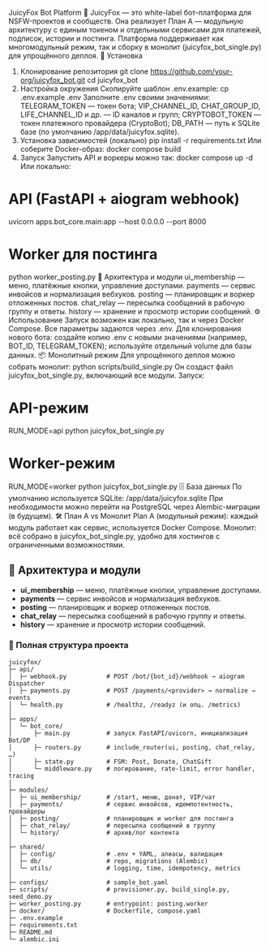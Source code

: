 JuicyFox Bot Platform 🦊
JuicyFox — это white-label бот-платформа для NSFW-проектов и сообществ.
Она реализует План A — модульную архитектуру с единым токеном и отдельными сервисами для платежей, подписок, истории и постинга.
Платформа поддерживает как многомодульный режим, так и сборку в монолит (juicyfox_bot_single.py) для упрощённого деплоя.
🚀 Установка
1. Клонирование репозитория
git clone https://github.com/your-org/juicyfox_bot.git
cd juicyfox_bot
2. Настройка окружения
Скопируйте шаблон .env.example:
cp .env.example .env
Заполните .env своими значениями:
TELEGRAM_TOKEN — токен бота;
VIP_CHANNEL_ID, CHAT_GROUP_ID, LIFE_CHANNEL_ID и др. — ID каналов и групп;
CRYPTOBOT_TOKEN — токен платежного провайдера (CryptoBot);
DB_PATH — путь к SQLite базе (по умолчанию /app/data/juicyfox.sqlite).
3. Установка зависимостей (локально)
pip install -r requirements.txt
Или соберите Docker-образ:
docker compose build
4. Запуск
Запустить API и воркеры можно так:
docker compose up -d
Или локально:
# API (FastAPI + aiogram webhook)
uvicorn apps.bot_core.main:app --host 0.0.0.0 --port 8000

# Worker для постинга
python worker_posting.py
🧩 Архитектура и модули
ui_membership — меню, платёжные кнопки, управление доступами.
payments — сервис инвойсов и нормализация вебхуков.
posting — планировщик и воркер отложенных постов.
chat_relay — пересылка сообщений в рабочую группу и ответы.
history — хранение и просмотр истории сообщений.
⚙️ Использование
Запуск возможен как локально, так и через Docker Compose.
Все параметры задаются через .env.
Для клонирования нового бота:
создайте копию .env с новыми значениями (например, BOT_ID, TELEGRAM_TOKEN);
используйте отдельный volume для базы данных.
📦 Монолитный режим
Для упрощённого деплоя можно собрать монолит:
python scripts/build_single.py
Он создаст файл juicyfox_bot_single.py, включающий все модули.
Запуск:
# API-режим
RUN_MODE=api python juicyfox_bot_single.py

# Worker-режим
RUN_MODE=worker python juicyfox_bot_single.py
🗄️ База данных
По умолчанию используется SQLite:
/app/data/juicyfox.sqlite
При необходимости можно перейти на PostgreSQL через Alembic-миграции (в будущем).
🛠️ План A vs Монолит
Plan A (модульный режим): каждый модуль работает как сервис, используется Docker Compose.
Монолит: всё собрано в juicyfox_bot_single.py, удобно для хостингов с ограниченными возможностями.

## 🧩 Архитектура и модули

- **ui_membership** — меню, платёжные кнопки, управление доступами.
- **payments** — сервис инвойсов и нормализация вебхуков.
- **posting** — планировщик и воркер отложенных постов.
- **chat_relay** — пересылка сообщений в рабочую группу и ответы.
- **history** — хранение и просмотр истории сообщений.

### 📂 Полная структура проекта

```plaintext
juicyfox/
├─ api/
│  ├─ webhook.py           # POST /bot/{bot_id}/webhook → aiogram Dispatcher
│  ├─ payments.py          # POST /payments/<provider> → normalize → events
│  └─ health.py            # /healthz, /readyz (и опц. /metrics)
│
├─ apps/
│  └─ bot_core/
│      ├─ main.py          # запуск FastAPI/uvicorn, инициализация Bot/DP
│      ├─ routers.py       # include_router(ui, posting, chat_relay, …)
│      ├─ state.py         # FSM: Post, Donate, ChatGift
│      └─ middleware.py    # логирование, rate-limit, error handler, tracing
│
├─ modules/
│  ├─ ui_membership/       # /start, меню, донат, VIP/чат
│  ├─ payments/            # сервис инвойсов, идемпотентность, провайдеры
│  ├─ posting/             # планировщик и worker для постинга
│  ├─ chat_relay/          # пересылка сообщений в группу
│  └─ history/             # архив/лог контента
│
├─ shared/
│  ├─ config/              # .env + YAML, алиасы, валидация
│  ├─ db/                  # repo, migrations (Alembic)
│  └─ utils/               # logging, time, idempotency, metrics
│
├─ configs/                # sample_bot.yaml
├─ scripts/                # provisioner.py, build_single.py, seed_demo.py
├─ worker_posting.py       # entrypoint: posting.worker
├─ docker/                 # Dockerfile, compose.yaml
├─ .env.example
├─ requirements.txt
├─ README.md
└─ alembic.ini
